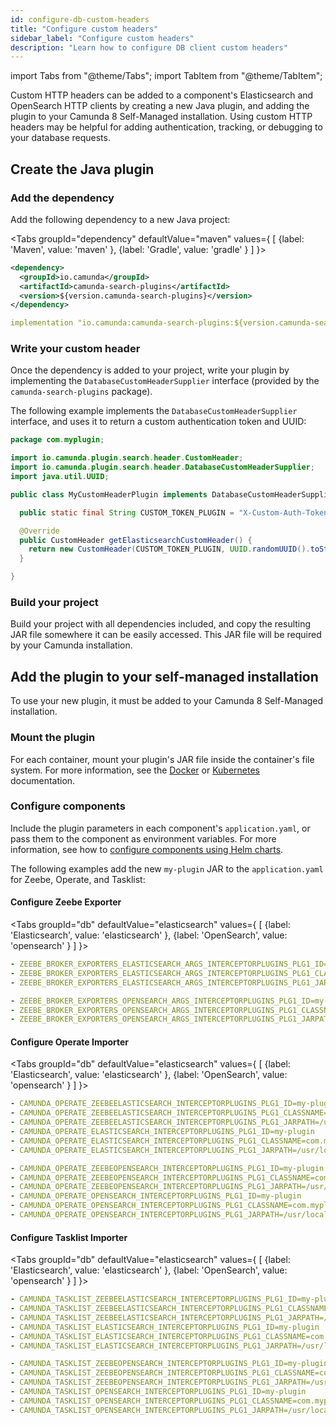 ```yaml
---
id: configure-db-custom-headers
title: "Configure custom headers"
sidebar_label: "Configure custom headers"
description: "Learn how to configure DB client custom headers"
---
```


import Tabs from "@theme/Tabs";
import TabItem from "@theme/TabItem";

Custom HTTP headers can be added to a component's Elasticsearch and OpenSearch HTTP clients by creating a new Java plugin, and adding the plugin to your Camunda 8 Self-Managed installation. Using custom HTTP headers may be helpful for adding authentication, tracking, or debugging to your database requests.

## Create the Java plugin

### Add the dependency

Add the following dependency to a new Java project:

<Tabs groupId="dependency" defaultValue="maven" values={
[
{label: 'Maven', value: 'maven' },
{label: 'Gradle', value: 'gradle' }
]
}>

<TabItem value='maven'>

```xml
<dependency>
  <groupId>io.camunda</groupId>
  <artifactId>camunda-search-plugins</artifactId>
  <version>${version.camunda-search-plugins}</version>
</dependency>
```

</TabItem>

<TabItem value='gradle'>

```yml
implementation "io.camunda:camunda-search-plugins:${version.camunda-search-plugins}"
```

</TabItem>
</Tabs>

### Write your custom header

Once the dependency is added to your project, write your plugin by implementing the `DatabaseCustomHeaderSupplier` interface (provided by the
`camunda-search-plugins` package).

The following example implements the `DatabaseCustomHeaderSupplier` interface, and uses it to return a custom authentication token and UUID:

```java
package com.myplugin;

import io.camunda.plugin.search.header.CustomHeader;
import io.camunda.plugin.search.header.DatabaseCustomHeaderSupplier;
import java.util.UUID;

public class MyCustomHeaderPlugin implements DatabaseCustomHeaderSupplier {

  public static final String CUSTOM_TOKEN_PLUGIN = "X-Custom-Auth-Token";

  @Override
  public CustomHeader getElasticsearchCustomHeader() {
    return new CustomHeader(CUSTOM_TOKEN_PLUGIN, UUID.randomUUID().toString());
  }

}
```

### Build your project

Build your project with all dependencies included, and copy the resulting JAR file somewhere it can be easily accessed. This JAR file will be required by your Camunda installation.

## Add the plugin to your self-managed installation

To use your new plugin, it must be added to your Camunda 8 Self-Managed installation.

### Mount the plugin

For each container, mount your plugin's JAR file inside the container's file system. For more information, see the
[Docker](https://docs.docker.com/engine/storage/volumes/) or [Kubernetes](https://kubernetes.io/docs/concepts/storage/volumes/) documentation.

### Configure components

Include the plugin parameters in each component's `application.yaml`, or pass them to the component as environment variables. For more information, see how to [configure components using Helm charts](/self-managed/operational-guides/application-configs.md).

The following examples add the new `my-plugin` JAR to the `application.yaml` for Zeebe, Operate, and Tasklist:

#### Configure Zeebe Exporter

<Tabs groupId="db" defaultValue="elasticsearch" values={
[
{label: 'Elasticsearch', value: 'elasticsearch' },
{label: 'OpenSearch', value: 'opensearch' }
]
}>

<TabItem value='elasticsearch'>

```yaml
- ZEEBE_BROKER_EXPORTERS_ELASTICSEARCH_ARGS_INTERCEPTORPLUGINS_PLG1_ID=my-plugin
- ZEEBE_BROKER_EXPORTERS_ELASTICSEARCH_ARGS_INTERCEPTORPLUGINS_PLG1_CLASSNAME=com.myplugin.MyCustomHeaderPlugin
- ZEEBE_BROKER_EXPORTERS_ELASTICSEARCH_ARGS_INTERCEPTORPLUGINS_PLG1_JARPATH=/usr/local/plugin/plg.jar
```

</TabItem>

<TabItem value='opensearch'>

```yaml
- ZEEBE_BROKER_EXPORTERS_OPENSEARCH_ARGS_INTERCEPTORPLUGINS_PLG1_ID=my-plugin
- ZEEBE_BROKER_EXPORTERS_OPENSEARCH_ARGS_INTERCEPTORPLUGINS_PLG1_CLASSNAME=com.myplugin.MyCustomHeaderPlugin
- ZEEBE_BROKER_EXPORTERS_OPENSEARCH_ARGS_INTERCEPTORPLUGINS_PLG1_JARPATH=/usr/local/plugin/plg.jar
```

</TabItem>
</Tabs>

#### Configure Operate Importer

<Tabs groupId="db" defaultValue="elasticsearch" values={
[
{label: 'Elasticsearch', value: 'elasticsearch' },
{label: 'OpenSearch', value: 'opensearch' }
]
}>

<TabItem value='elasticsearch'>

```yaml
- CAMUNDA_OPERATE_ZEEBEELASTICSEARCH_INTERCEPTORPLUGINS_PLG1_ID=my-plugin
- CAMUNDA_OPERATE_ZEEBEELASTICSEARCH_INTERCEPTORPLUGINS_PLG1_CLASSNAME=com.myplugin.MyCustomHeaderPlugin
- CAMUNDA_OPERATE_ZEEBEELASTICSEARCH_INTERCEPTORPLUGINS_PLG1_JARPATH=/usr/local/plugin/plg.jar
- CAMUNDA_OPERATE_ELASTICSEARCH_INTERCEPTORPLUGINS_PLG1_ID=my-plugin
- CAMUNDA_OPERATE_ELASTICSEARCH_INTERCEPTORPLUGINS_PLG1_CLASSNAME=com.myplugin.MyCustomHeaderPlugin
- CAMUNDA_OPERATE_ELASTICSEARCH_INTERCEPTORPLUGINS_PLG1_JARPATH=/usr/local/plugin/plg.jar
```

</TabItem>

<TabItem value='opensearch'>

```yaml
- CAMUNDA_OPERATE_ZEEBEOPENSEARCH_INTERCEPTORPLUGINS_PLG1_ID=my-plugin
- CAMUNDA_OPERATE_ZEEBEOPENSEARCH_INTERCEPTORPLUGINS_PLG1_CLASSNAME=com.myplugin.MyCustomHeaderPlugin
- CAMUNDA_OPERATE_ZEEBEOPENSEARCH_INTERCEPTORPLUGINS_PLG1_JARPATH=/usr/local/plugin/plg.jar
- CAMUNDA_OPERATE_OPENSEARCH_INTERCEPTORPLUGINS_PLG1_ID=my-plugin
- CAMUNDA_OPERATE_OPENSEARCH_INTERCEPTORPLUGINS_PLG1_CLASSNAME=com.myplugin.MyCustomHeaderPlugin
- CAMUNDA_OPERATE_OPENSEARCH_INTERCEPTORPLUGINS_PLG1_JARPATH=/usr/local/plugin/plg.jar
```

</TabItem>
</Tabs>

#### Configure Tasklist Importer

<Tabs groupId="db" defaultValue="elasticsearch" values={
[
{label: 'Elasticsearch', value: 'elasticsearch' },
{label: 'OpenSearch', value: 'opensearch' }
]
}>

<TabItem value='elasticsearch'>

```yaml
- CAMUNDA_TASKLIST_ZEEBEELASTICSEARCH_INTERCEPTORPLUGINS_PLG1_ID=my-plugin
- CAMUNDA_TASKLIST_ZEEBEELASTICSEARCH_INTERCEPTORPLUGINS_PLG1_CLASSNAME=com.myplugin.MyCustomHeaderPlugin
- CAMUNDA_TASKLIST_ZEEBEELASTICSEARCH_INTERCEPTORPLUGINS_PLG1_JARPATH=/usr/local/plugin/plg.jar
- CAMUNDA_TASKLIST_ELASTICSEARCH_INTERCEPTORPLUGINS_PLG1_ID=my-plugin
- CAMUNDA_TASKLIST_ELASTICSEARCH_INTERCEPTORPLUGINS_PLG1_CLASSNAME=com.myplugin.MyCustomHeaderPlugin
- CAMUNDA_TASKLIST_ELASTICSEARCH_INTERCEPTORPLUGINS_PLG1_JARPATH=/usr/local/plugin/plg.jar
```

</TabItem>

<TabItem value='opensearch'>

```yaml
- CAMUNDA_TASKLIST_ZEEBEOPENSEARCH_INTERCEPTORPLUGINS_PLG1_ID=my-plugin
- CAMUNDA_TASKLIST_ZEEBEOPENSEARCH_INTERCEPTORPLUGINS_PLG1_CLASSNAME=com.myplugin.MyCustomHeaderPlugin
- CAMUNDA_TASKLIST_ZEEBEOPENSEARCH_INTERCEPTORPLUGINS_PLG1_JARPATH=/usr/local/plugin/plg.jar
- CAMUNDA_TASKLIST_OPENSEARCH_INTERCEPTORPLUGINS_PLG1_ID=my-plugin
- CAMUNDA_TASKLIST_OPENSEARCH_INTERCEPTORPLUGINS_PLG1_CLASSNAME=com.myplugin.MyCustomHeaderPlugin
- CAMUNDA_TASKLIST_OPENSEARCH_INTERCEPTORPLUGINS_PLG1_JARPATH=/usr/local/plugin/plg.jar
```

</TabItem>
</Tabs>
